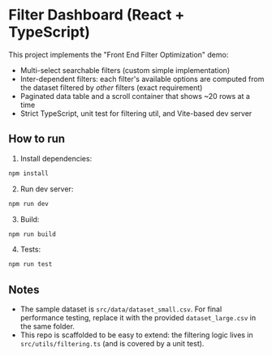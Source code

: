 # Filter Dashboard (React + TypeScript)

This project implements the "Front End Filter Optimization" demo:
- Multi-select searchable filters (custom simple implementation)
- Inter-dependent filters: each filter's available options are computed from the dataset filtered by *other* filters (exact requirement)
- Paginated data table and a scroll container that shows ~20 rows at a time
- Strict TypeScript, unit test for filtering util, and Vite-based dev server

## How to run

1. Install dependencies:
```bash
npm install
```

2. Run dev server:
```bash
npm run dev
```

3. Build:
```bash
npm run build
```

4. Tests:
```bash
npm run test
```

## Notes

- The sample dataset is `src/data/dataset_small.csv`. For final performance testing, replace it with the provided `dataset_large.csv` in the same folder.
- This repo is scaffolded to be easy to extend: the filtering logic lives in `src/utils/filtering.ts` (and is covered by a unit test).

